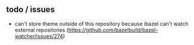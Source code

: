 ## todo / issues

- can't store theme outside of this repository because ibazel can't watch 
  external repositories (https://github.com/bazelbuild/bazel-watcher/issues/274) 
